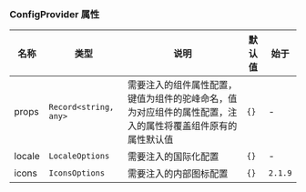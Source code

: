 ### ConfigProvider 属性

| 名称   | 类型                  | 说明                                                                                                       | 默认值 | 始于    |
| ------ | --------------------- | ---------------------------------------------------------------------------------------------------------- | ------ | ------- |
| props  | `Record<string, any>` | 需要注入的组件属性配置，键值为组件的驼峰命名，值为对应组件的属性配置，注入的属性将覆盖组件原有的属性默认值 | `{}`   | -       |
| locale | `LocaleOptions`       | 需要注入的国际化配置                                                                                       | `{}`   | -       |
| icons  | `IconsOptions`        | 需要注入的内部图标配置                                                                                     | `{}`   | `2.1.9` |
